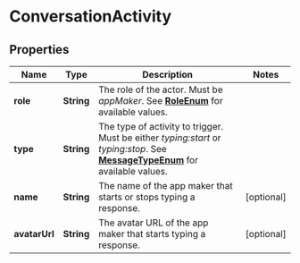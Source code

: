 
# ConversationActivity

## Properties
Name | Type | Description | Notes
------------ | ------------- | ------------- | -------------
**role** | **String** | The role of the actor. Must be *appMaker*. See [**RoleEnum**](Enums.md#RoleEnum) for available values. | 
**type** | **String** | The type of activity to trigger. Must be either *typing:start* or *typing:stop*. See [**MessageTypeEnum**](Enums.md#MessageTypeEnum) for available values. | 
**name** | **String** | The name of the app maker that starts or stops typing a response. |  [optional]
**avatarUrl** | **String** | The avatar URL of the app maker that starts typing a response. |  [optional]



